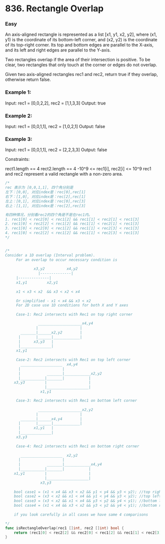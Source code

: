 # 836. Rectangle Overlap

### Easy

An axis-aligned rectangle is represented as a list [x1, y1, x2, y2], where (x1, y1) is the coordinate of its bottom-left corner, and (x2, y2) is the coordinate of its top-right corner. Its top and bottom edges are parallel to the X-axis, and its left and right edges are parallel to the Y-axis.

Two rectangles overlap if the area of their intersection is positive. To be clear, two rectangles that only touch at the corner or edges do not overlap.

Given two axis-aligned rectangles rec1 and rec2, return true if they overlap, otherwise return false.

### Example 1:

Input: rec1 = [0,0,2,2], rec2 = [1,1,3,3]
Output: true

### Example 2:

Input: rec1 = [0,0,1,1], rec2 = [1,0,2,1]
Output: false

### Example 3:

Input: rec1 = [0,0,1,1], rec2 = [2,2,3,3]
Output: false

Constraints:

rect1.length == 4
rect2.length == 4
-10^9 <= rec1[i], rec2[i] <= 10^9
rec1 and rec2 represent a valid rectangle with a non-zero area.

```go
/* 
rec 表示为 [0,0,1,1], 四个角分别是
左下：[0,0], 对应index是：rec[0],rec[1]
右下：[1,0], 对应index是：rec[2],rec[1]
左上：[0,1], 对应index是：rec[0],rec[3]
右上：[1,1], 对应index是：rec[2],rec[3]

有四种情况，分别看rec2的四个角是不是在rec1内。
1. rec1[0] < rec2[0] < rec1[2] && rec1[1] < rec2[1] < rec1[3]
2. rec1[0] < rec2[2] < rec1[2] && rec1[1] < rec2[1] < rec1[3]
3. rec1[0] < rec2[0] < rec1[2] && rec1[1] < rec2[3] < rec1[3]
4. rec1[0] < rec2[2] < rec1[2] && rec1[1] < rec2[3] < rec1[3]
*/


/*
Consider a 1D overlap (Interval problem).
     For an overlap to occur necessary condition is
     
             x3,y2          x4,y2
               |--------------|
     |--------------|
     x1,y1         x2,y1
              
     x1 < x3 < x2  && x3 < x2 < x4 
     
     Or simplified - x1 < x4 && x3 < x2
     For 2D case use 1D conditions for both X and Y axes
     
     Case-1: Rec2 intersects with Rec1 on top right corner

               ____________________x4,y4
              |                   |
       _______|______x2,y2        |
      |       |______|____________|
      |      x3,y3   |
      |______________|
     x1,y1
              
     Case-2: Rec2 intersects with Rec1 on top left corner
       ___________________  x4,y4
      |                   |
      |            _______|____________x2,y2
      |___________|_______|           |
    x3,y3         |                   | 
                  |___________________|
                x1,y1

     Case-3: Rec2 intersects with Rec1 on bottom left corner
     
               ____________________x2,y2
              |                   |
       _______|______x4,y4        |
      |       |______|____________|
      |      x1,y1   |
      |______________|
     x3,y3
              
     Case-4: Rec2 intersects with Rec1 on bottom right corner
     
       ___________________  x2,y2
      |                   |
      |            _______|____________x4,y4
      |___________|_______|           |
    x1,y1         |                   | 
                  |___________________|
                x3,y3
    
    bool case1 = (x1 < x4 && x3 < x2 && y1 < y4 && y3 < y2); //top right intersection
    bool case2 = (x3 < x2 && x1 < x4 && y1 < y4 && y3 < y2); //top left intersection
    bool case3 = (x3 < x2 && x1 < x4 && y3 < y2 && y4 < y1); //bottom left intersection
    bool case4 = (x1 < x4 && x3 < x2 && y3 < y2 && y4 < y1); //bottom right intersection
    
    if you look carefully in all cases we have same 4 comparisons

*/
func isRectangleOverlap(rec1 []int, rec2 []int) bool {
	return (rec1[0] < rec2[2] && rec2[0] < rec1[2] && rec1[1] < rec2[3] && rec2[1] < rec1[3])
}


```